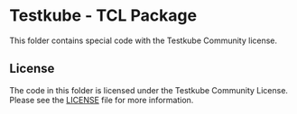 # Testkube - TCL Package

This folder contains special code with the Testkube Community license.

## License

The code in this folder is licensed under the Testkube Community License. Please see the [LICENSE](../../licenses/TCL.txt) file for more information.
